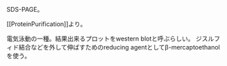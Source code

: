 SDS-PAGE。

[[ProteinPurification]]より。

電気泳動の一種。結果出来るプロットをwestern blotと呼ぶらしい。
ジスルフィド結合などを外して伸ばすためのreducing agentとしてβ-mercaptoethanolを使う。